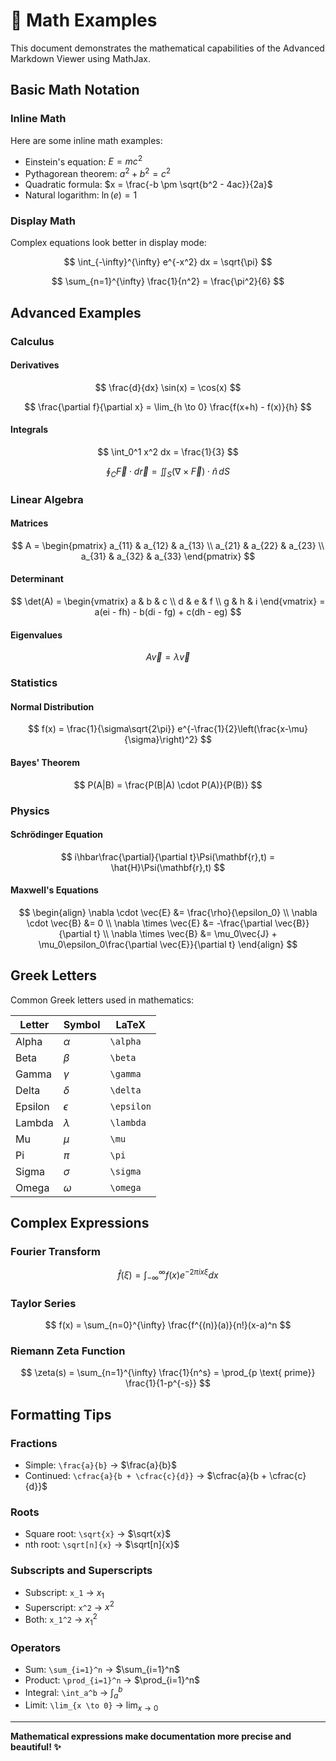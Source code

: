 
# 🧮 Math Examples

This document demonstrates the mathematical capabilities of the Advanced Markdown Viewer using MathJax.

## Basic Math Notation

### Inline Math

Here are some inline math examples:
- Einstein's equation: $E = mc^2$
- Pythagorean theorem: $a^2 + b^2 = c^2$
- Quadratic formula: $x = \frac{-b \pm \sqrt{b^2 - 4ac}}{2a}$
- Natural logarithm: $\ln(e) = 1$

### Display Math

Complex equations look better in display mode:

$$
\int_{-\infty}^{\infty} e^{-x^2} dx = \sqrt{\pi}
$$

$$
\sum_{n=1}^{\infty} \frac{1}{n^2} = \frac{\pi^2}{6}
$$

## Advanced Examples

### Calculus

#### Derivatives
$$
\frac{d}{dx} \sin(x) = \cos(x)
$$

$$
\frac{\partial f}{\partial x} = \lim_{h \to 0} \frac{f(x+h) - f(x)}{h}
$$

#### Integrals
$$
\int_0^1 x^2 dx = \frac{1}{3}
$$

$$
\oint_C \vec{F} \cdot d\vec{r} = \iint_S (\nabla \times \vec{F}) \cdot \hat{n} \, dS
$$

### Linear Algebra

#### Matrices
$$
A = \begin{pmatrix}
a_{11} & a_{12} & a_{13} \\
a_{21} & a_{22} & a_{23} \\
a_{31} & a_{32} & a_{33}
\end{pmatrix}
$$

#### Determinant
$$
\det(A) = \begin{vmatrix}
a & b & c \\
d & e & f \\
g & h & i
\end{vmatrix} = a(ei - fh) - b(di - fg) + c(dh - eg)
$$

#### Eigenvalues
$$
A\vec{v} = \lambda\vec{v}
$$

### Statistics

#### Normal Distribution
$$
f(x) = \frac{1}{\sigma\sqrt{2\pi}} e^{-\frac{1}{2}\left(\frac{x-\mu}{\sigma}\right)^2}
$$

#### Bayes' Theorem
$$
P(A|B) = \frac{P(B|A) \cdot P(A)}{P(B)}
$$

### Physics

#### Schrödinger Equation
$$
i\hbar\frac{\partial}{\partial t}\Psi(\mathbf{r},t) = \hat{H}\Psi(\mathbf{r},t)
$$

#### Maxwell's Equations
$$
\begin{align}
\nabla \cdot \vec{E} &= \frac{\rho}{\epsilon_0} \\
\nabla \cdot \vec{B} &= 0 \\
\nabla \times \vec{E} &= -\frac{\partial \vec{B}}{\partial t} \\
\nabla \times \vec{B} &= \mu_0\vec{J} + \mu_0\epsilon_0\frac{\partial \vec{E}}{\partial t}
\end{align}
$$

## Greek Letters

Common Greek letters used in mathematics:

| Letter | Symbol | LaTeX |
|--------|--------|-------|
| Alpha | $\alpha$ | `\alpha` |
| Beta | $\beta$ | `\beta` |
| Gamma | $\gamma$ | `\gamma` |
| Delta | $\delta$ | `\delta` |
| Epsilon | $\epsilon$ | `\epsilon` |
| Lambda | $\lambda$ | `\lambda` |
| Mu | $\mu$ | `\mu` |
| Pi | $\pi$ | `\pi` |
| Sigma | $\sigma$ | `\sigma` |
| Omega | $\omega$ | `\omega` |

## Complex Expressions

### Fourier Transform
$$
\hat{f}(\xi) = \int_{-\infty}^{\infty} f(x) e^{-2\pi i x \xi} dx
$$

### Taylor Series
$$
f(x) = \sum_{n=0}^{\infty} \frac{f^{(n)}(a)}{n!}(x-a)^n
$$

### Riemann Zeta Function
$$
\zeta(s) = \sum_{n=1}^{\infty} \frac{1}{n^s} = \prod_{p \text{ prime}} \frac{1}{1-p^{-s}}
$$

## Formatting Tips

### Fractions
- Simple: `\frac{a}{b}` → $\frac{a}{b}$
- Continued: `\cfrac{a}{b + \cfrac{c}{d}}` → $\cfrac{a}{b + \cfrac{c}{d}}$

### Roots
- Square root: `\sqrt{x}` → $\sqrt{x}$
- nth root: `\sqrt[n]{x}` → $\sqrt[n]{x}$

### Subscripts and Superscripts
- Subscript: `x_1` → $x_1$
- Superscript: `x^2` → $x^2$
- Both: `x_1^2` → $x_1^2$

### Operators
- Sum: `\sum_{i=1}^n` → $\sum_{i=1}^n$
- Product: `\prod_{i=1}^n` → $\prod_{i=1}^n$
- Integral: `\int_a^b` → $\int_a^b$
- Limit: `\lim_{x \to 0}` → $\lim_{x \to 0}$

---

**Mathematical expressions make documentation more precise and beautiful! ✨**
